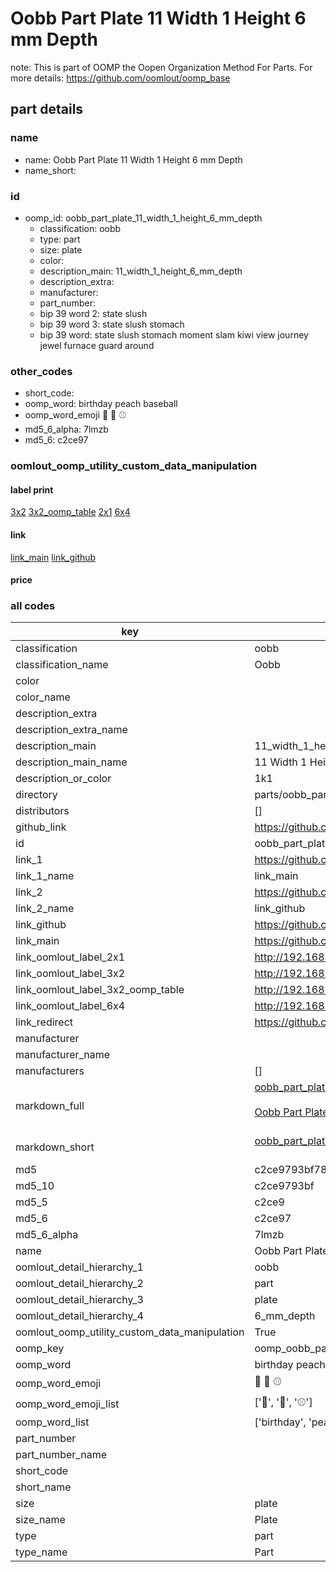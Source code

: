 # Oobb Part Plate 11 Width 1 Height 6 mm Depth  

note: This is part of OOMP the Oopen Organization Method For Parts. For more details: https://github.com/oomlout/oomp_base

##  part details
  







### name
* name: Oobb Part Plate 11 Width 1 Height 6 mm Depth
* name_short: 
### id
* oomp_id: oobb_part_plate_11_width_1_height_6_mm_depth
  * classification: oobb
  * type: part
  * size: plate
  * color: 
  * description_main: 11_width_1_height_6_mm_depth
  * description_extra: 
  * manufacturer: 
  * part_number: 
  * bip 39 word 2: state slush
  * bip 39 word 3: state slush stomach
  * bip 39 word: state slush stomach moment slam kiwi view journey jewel furnace guard around

### other_codes
* short_code: 
* oomp_word: birthday peach baseball
* oomp_word_emoji :birthday: :peach: :baseball:
* md5_6_alpha: 7lmzb
* md5_6: c2ce97






### oomlout_oomp_utility_custom_data_manipulation
#### label print
[3x2](http://192.168.1.245:1112/?label=oomp%207lmzb)
[3x2_oomp_table](http://192.168.1.108:1112/?label=oomp%207lmzb)
[2x1](http://192.168.1.242:1112/?label=oomp%207lmzb)
[6x4](http://192.168.1.55:1112/?label=oomp%207lmzb)    

#### link

[link_main](https://github.com/oomlout/oomlout_oomp_version_1_messy/tree/main/parts/oobb_part_plate_11_width_1_height_6_mm_depth) [link_github](https://github.com/oomlout/oomlout_oomp_version_1_messy/tree/main/parts/oobb_part_plate_11_width_1_height_6_mm_depth)                             

#### price







### all codes 
| key | value |  
| --- | --- |  
| classification | oobb |  
| classification_name | Oobb |  
| color |  |  
| color_name |  |  
| description_extra |  |  
| description_extra_name |  |  
| description_main | 11_width_1_height_6_mm_depth |  
| description_main_name | 11 Width 1 Height 6 mm Depth |  
| description_or_color | 1k1 |  
| directory | parts/oobb_part_plate_11_width_1_height_6_mm_depth |  
| distributors | [] |  
| github_link | https://github.com/oomlout/oomlout_oomp_part_src/tree/main/parts/oobb_part_plate_11_width_1_height_6_mm_depth |  
| id | oobb_part_plate_11_width_1_height_6_mm_depth |  
| link_1 | https://github.com/oomlout/oomlout_oomp_version_1_messy/tree/main/parts/oobb_part_plate_11_width_1_height_6_mm_depth |  
| link_1_name | link_main |  
| link_2 | https://github.com/oomlout/oomlout_oomp_version_1_messy/tree/main/parts/oobb_part_plate_11_width_1_height_6_mm_depth |  
| link_2_name | link_github |  
| link_github | https://github.com/oomlout/oomlout_oomp_version_1_messy/tree/main/parts/oobb_part_plate_11_width_1_height_6_mm_depth |  
| link_main | https://github.com/oomlout/oomlout_oomp_version_1_messy/tree/main/parts/oobb_part_plate_11_width_1_height_6_mm_depth |  
| link_oomlout_label_2x1 | http://192.168.1.242:1112/?label=oomp%207lmzb |  
| link_oomlout_label_3x2 | http://192.168.1.245:1112/?label=oomp%207lmzb |  
| link_oomlout_label_3x2_oomp_table | http://192.168.1.108:1112/?label=oomp%207lmzb |  
| link_oomlout_label_6x4 | http://192.168.1.55:1112/?label=oomp%207lmzb |  
| link_redirect | https://github.com/oomlout/oomlout_oomp_version_1_messy/tree/main/parts/oobb_part_plate_11_width_1_height_6_mm_depth |  
| manufacturer |  |  
| manufacturer_name |  |  
| manufacturers | [] |  
| markdown_full | [oobb_part_plate_11_width_1_height_6_mm_depth](none)<br>[](none)<br>[Oobb Part Plate 11 Width 1 Height 6 Mm Depth](none)<br><br> |  
| markdown_short | [oobb_part_plate_11_width_1_height_6_mm_depth](none)<br><br> |  
| md5 | c2ce9793bf787e7dede588efac7316a6 |  
| md5_10 | c2ce9793bf |  
| md5_5 | c2ce9 |  
| md5_6 | c2ce97 |  
| md5_6_alpha | 7lmzb |  
| name | Oobb Part Plate 11 Width 1 Height 6 mm Depth |  
| oomlout_detail_hierarchy_1 | oobb |  
| oomlout_detail_hierarchy_2 | part |  
| oomlout_detail_hierarchy_3 | plate |  
| oomlout_detail_hierarchy_4 | 6_mm_depth |  
| oomlout_oomp_utility_custom_data_manipulation | True |  
| oomp_key | oomp_oobb_part_plate_11_width_1_height_6_mm_depth |  
| oomp_word | birthday peach baseball |  
| oomp_word_emoji | :birthday: :peach: :baseball: |  
| oomp_word_emoji_list | [':birthday:', ':peach:', ':baseball:'] |  
| oomp_word_list | ['birthday', 'peach', 'baseball'] |  
| part_number |  |  
| part_number_name |  |  
| short_code |  |  
| short_name |  |  
| size | plate |  
| size_name | Plate |  
| type | part |  
| type_name | Part |  
